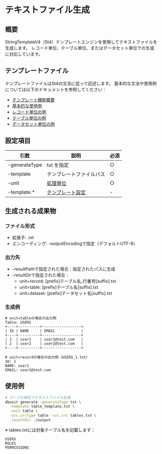 # テキストファイル生成

## 概要
StringTemplateV4（St4）テンプレートエンジンを使用してテキストファイルを生成します。
レコード単位、テーブル単位、またはデータセット単位での生成に対応しています。

## テンプレートファイル
テンプレートファイルはSt4の文法に従って記述します。
基本的な文法や使用例については以下のドキュメントを参照してください：

- [テンプレート機能概要](../../options/template/01-overview.md)
- [基本的な使用例](txt/01-basic-examples.md)
- [レコード単位の例](txt/02-record-examples.md)
- [テーブル単位の例](txt/03-table-examples.md)
- [データセット単位の例](txt/04-dataset-examples.md)

## 設定項目
| 引数 | 説明 | 必須 |
|------|------|------|
| -generateType | txt を指定 | ○ |
| -template | テンプレートファイルパス | ○ |
| -unit | [処理単位](../../options/template/02-processing-units.md) | ○ |
| -template.* | [テンプレート設定](../../options/05-template.md) | - |

## 生成される成果物

### ファイル形式
* 拡張子: .txt
* エンコーディング: -outputEncodingで指定（デフォルトUTF-8）

### 出力先
* -resultPathで指定された場合：指定されたパスに生成
* -resultDirで指定された場合：
  - unit=record: [prefix]テーブル名_行番号[suffix].txt
  - unit=table: [prefix]テーブル名[suffix].txt
  - unit=dataset: [prefix]データセット名[suffix].txt

### 生成例
```
# unit=tableの場合の出力例
Table: USERS
+----+----------+------------------+
| ID | NAME     | EMAIL            |
+----+----------+------------------+
| 1  | user1    | user1@test.com   |
| 2  | user2    | user2@test.com   |
+----+----------+------------------+

# unit=recordの場合の出力例（USERS_1.txt）
ID: 1
NAME: user1
EMAIL: user1@test.com
```

## 使用例
```bash
# テーブル単位でテキストファイル生成
dbunit generate -generateType txt \
  -template table_template.txt \
  -unit table \
  -src.srcType table -src.src tables.txt \
  -resultDir ./output
```

※ tables.txtには対象テーブル名を記載します：
```
USERS
ROLES
PERMISSIONS
